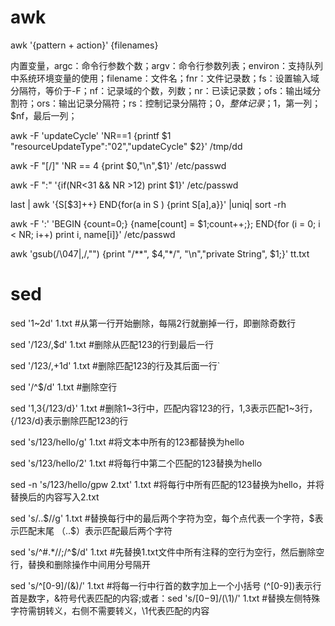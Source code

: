 # awk

awk '{pattern + action}' {filenames}

内置变量，argc：命令行参数个数；argv：命令行参数列表；environ：支持队列中系统环境变量的使用；filename：文件名；fnr：文件记录数；fs：设置输入域分隔符，等价于-F；nf：记录域的个数，列数；nr：已读记录数；ofs：输出域分割符；ors：输出记录分隔符；rs：控制记录分隔符；$0，整体记录；$1，第一列；$nf，最后一列；



awk -F 'updateCycle' 'NR==1 {printf $1 "resourceUpdateType\":\"02\",\"updateCycle" $2}' /tmp/dd

awk -F "[/]" 'NR == 4 {print $0,"\n",$1}' /etc/passwd

awk -F ":"  '{if(NR<31 && NR >12) print $1}' /etc/passwd 

last | awk '{S[$3]++} END{for(a in S ) {print S[a],a}}' |uniq| sort -rh 

awk -F ':' 'BEGIN {count=0;} {name[count] = $1;count++;}; END{for (i = 0; i < NR; i++) print i, name[i]}' /etc/passwd

awk 'gsub(/\047|\,/,"") {print "/**", $4,"*/", "\n","private String", $1;}' tt.txt 


# sed 

sed '1~2d' 1.txt   #从第一行开始删除，每隔2行就删掉一行，即删除奇数行

sed  '/123/,$d'  1.txt  #删除从匹配123的行到最后一行

sed  '/123/,+1d'  1.txt   #删除匹配123的行及其后面一行`

sed  '/^$/d'    1.txt    #删除空行

sed  '1,3{/123/d}'   1.txt     #删除1~3行中，匹配内容123的行，1,3表示匹配1~3行，{/123/d}表示删除匹配123的行

sed  's/123/hello/g'  1.txt #将文本中所有的123都替换为hello

sed 's/123/hello/2'   1.txt  #将每行中第二个匹配的123替换为hello

sed  -n 's/123/hello/gpw  2.txt'   1.txt    #将每行中所有匹配的123替换为hello，并将替换后的内容写入2.txt

sed  's/..$//g'  1.txt  #替换每行中的最后两个字符为空，每个点代表一个字符，$表示匹配末尾  （..$）表示匹配最后两个字符

sed 's/^#.*//;/^$/d'  1.txt  #先替换1.txt文件中所有注释的空行为空行，然后删除空行，替换和删除操作中间用分号隔开

sed 's/^[0-9]/(&)/'   1.txt   #将每一行中行首的数字加上一个小括号   (^[0-9])表示行首是数字，&符号代表匹配的内容;或者：sed 's/[0−9]/(\1)/'   1.txt  #替换左侧特殊字符需钥转义，右侧不需要转义，\1代表匹配的内容



